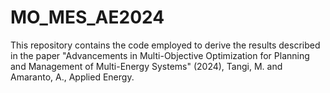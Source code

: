 # MO_MES_AE2024
This repository contains the code employed to derive the results described in the paper "Advancements in Multi-Objective Optimization for Planning and Management of Multi-Energy Systems" (2024), Tangi, M. and Amaranto, A., Applied Energy.
